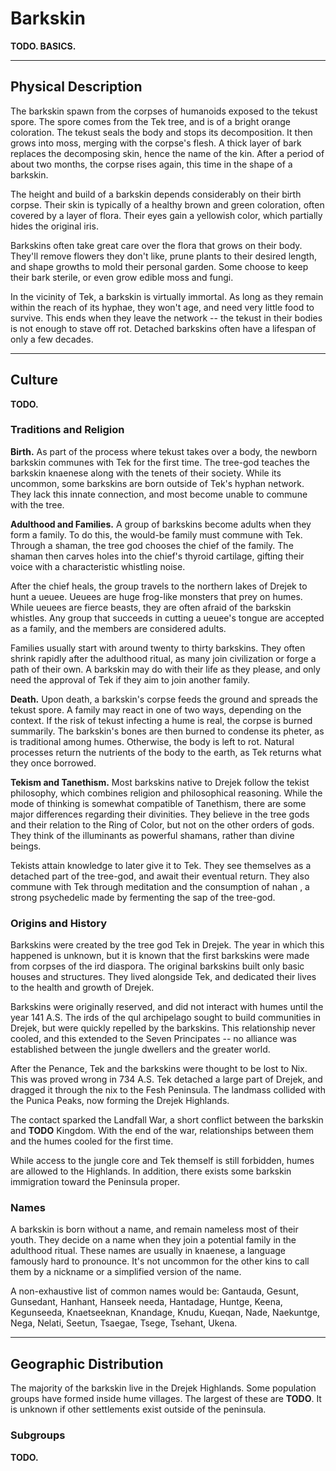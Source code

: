 # Barkskin
**TODO. BASICS.**

---
## Physical Description
The barkskin spawn from the corpses of humanoids exposed to the tekust spore.
The spore comes from the Tek tree, and is of a bright orange coloration.
The tekust seals the body and stops its decomposition.
It then grows into moss, merging with the corpse's flesh.
A thick layer of bark replaces the decomposing skin, hence the name of the kin.
After a period of about two months, the corpse rises again, this time in the shape of a barkskin.

The height and build of a barkskin depends considerably on their birth corpse.
Their skin is typically of a healthy brown and green coloration, often covered by a layer of flora.
Their eyes gain a yellowish color, which partially hides the original iris.

Barkskins often take great care over the flora that grows on their body.
They'll remove flowers they don't like, prune plants to their desired length, and shape growths to mold their personal garden.
Some choose to keep their bark sterile, or even grow edible moss and fungi.

In the vicinity of Tek, a barkskin is virtually immortal.
As long as they remain within the reach of its hyphae, they won't age, and need very little food to survive.
This ends when they leave the network -- the tekust in their bodies is not enough to stave off rot.
Detached barkskins often have a lifespan of only a few decades.

---
## Culture
**TODO.**

### Traditions and Religion
**Birth.**
As part of the process where tekust takes over a body, the newborn barkskin communes with Tek for the first time.
The tree-god teaches the barkskin knaenese along with the tenets of their society.
While its uncommon, some barkskins are born outside of Tek's hyphan network.
They lack this innate connection, and most become unable to commune with the tree.

**Adulthood and Families.**
A group of barkskins become adults when they form a family.
To do this, the would-be family must commune with Tek.
Through a shaman, the tree god chooses the chief of the family.
The shaman then carves holes into the chief's thyroid cartilage, gifting their voice with a characteristic whistling noise.

After the chief heals, the group travels to the northern lakes of Drejek to hunt a ueuee.
Ueuees are huge frog-like monsters that prey on humes.
While ueuees are fierce beasts, they are often afraid of the barkskin whistles.
Any group that succeeds in cutting a ueuee's tongue are accepted as a family, and the members are considered adults.

Families usually start with around twenty to thirty barkskins.
They often shrink rapidly after the adulthood ritual, as many join civilization or forge a path of their own.
A barkskin may do with their life as they please, and only need the approval of Tek if they aim to join another family.

**Death.**
Upon death, a barkskin's corpse feeds the ground and spreads the tekust spore.
A family may react in one of two ways, depending on the context.
If the risk of tekust infecting a hume is real, the corpse is burned summarily.
The barkskin's bones are then burned to condense its pheter, as is traditional among humes.
Otherwise, the body is left to rot.
Natural processes return the nutrients of the body to the earth, as Tek returns what they once borrowed.

**Tekism and Tanethism.**
Most barkskins native to Drejek follow the tekist philosophy, which combines religion and philosophical reasoning.
While the mode of thinking is somewhat compatible of Tanethism, there are some major differences regarding their divinities.
They believe in the tree gods and their relation to the Ring of Color, but not on the other orders of gods.
They think of the illuminants as powerful shamans, rather than divine beings.

Tekists attain knowledge to later give it to Tek.
They see themselves as a detached part of the tree-god, and await their eventual return.
They also commune with Tek through meditation and the consumption of nahan <!-- NOTE. I-water in knaenese -->, a strong psychedelic made by fermenting the sap of the tree-god.

### Origins and History
Barkskins were created by the tree god Tek in Drejek.
The year in which this happened is unknown, but it is known that the first barkskins were made from corpses of the ird diaspora. <!-- TODO. Mention the ird diaspora (four ird migrations) in History. Maybe even an ird diaspora map would be cool? Simple one made from the world map, with arrows pointing to all the movement! -->
The original barkskins built only basic houses and structures.
They lived alongside Tek, and dedicated their lives to the health and growth of Drejek.

Barkskins were originally reserved, and did not interact with humes until the year 141 A.S.
The irds of the qul archipelago sought to build communities in Drejek, but were quickly repelled by the barkskins.
This relationship never cooled, and this extended to the Seven Principates -- no alliance was established between the jungle dwellers and the greater world.

After the Penance, Tek and the barkskins were thought to be lost to Nix.
This was proved wrong in 734 A.S.
Tek detached a large part of Drejek, and dragged it through the nix to the Fesh Peninsula.
The landmass collided with the Punica Peaks, now forming the Drejek Highlands.

The contact sparked the Landfall War<!-- TODO. workshop name. -->, a short conflict between the barkskin and **TODO** Kingdom.
With the end of the war, relationships between them and the humes cooled for the first time.
<!-- The kin are now collaborating with humes, both seeking to fight against the spread of nix. -->
While access to the jungle core and Tek themself is still forbidden, humes are allowed to the Highlands.
In addition, there exists some barkskin immigration toward the Peninsula proper.
<!-- It's not uncommon to see a small populace of that ethnicity in villages. -->

### Names
A barkskin is born without a name, and remain nameless most of their youth.
They decide on a name when they join a potential family in the adulthood ritual.
These names are usually in knaenese, a language famously hard to pronounce.
It's not uncommon for the other kins to call them by a nickname or a simplified version of the name.

A non-exhaustive list of common names would be:
Gantauda, Gesunt, Gunsedant, Hanhant, Hanseek needa, Hantadage, Huntge, Keena, Kegunseeda, Knaetseeknan, Knandage, Knudu, Kueqan, Nade, Naekuntge, Nega, Nelati, Seetun, Tsaegae, Tsege, Tsehant, Ukena.

---
## Geographic Distribution
The majority of the barkskin live in the Drejek Highlands.
Some population groups have formed inside hume villages.
The largest of these are **TODO**.
It is unknown if other settlements exist outside of the peninsula.

<!-- TODO. Draw a map of the movement of the barkskin out of Drejek and mark large barkskin population centers. Reference Na'ane stuff. -->

### Subgroups
**TODO.**

<!--
The moss kin, or naenks, are moss creatures that hunt in the dark, warm, and wet jungles of Drejek.
They hunt for sustenance and to gather fresh corpses.

\subsection*{Call to Adventure}
    A naenk rarely leaves the Drejek jungle in which they are born.
    However, many reasons can spark the need for a naenk or an entire band to abandon their home.
    A band may leave engaging on a quest, as commanded by Tekatsae itself, or in shame after failing in one.
    The most common bands abandoning the tribe are those that failed on their initiation rite, culled by the vicious whowie.

    While in groups they may be savage, individual naenks are not completely insensitive people.
    It is not too rare for a naenk to abandon their tribe in search for a different life.
    Discontent with their chief, tiredness from their class system, or mere curiosity of the outside world count among the most common reasons for a naenk to travel by themselves.

    % Only known among the naenk and the tsanek is the fact that a huge qualar lies inside the tree itself, which imbues the colossal plant with sentience.
    % How this object ended up inside the tree is unknown, but it is thought among them that the tall one cter-rheth is looking to recover it.
    % Due to the fact that the kin can't reproduce by themselves, they protect the tree with their lives and, under normal circumstances, won't allow anyone to even approach it.

    There is an old legend of a courageous band that will one day sneak into Ctereth's lair and steal a huge bounty of qualars.
    These will be used to grow a second tree, brother to Tekatsae, improving the kin's survival by a large margin.
    Many groups have tried to become this band of legend, but none has returned thus far.

\begin{figure}[!b]
    \centering
    \includegraphics[width=0.48\textwidth]{04kins/img/15naenk_warrior.png}
\end{figure}

\subsection*{Traits}
    Your naenk character has an assortment of abilities, relating to their nature and surroundings.

    \subparagraph{Ability Score Increase} Your Dexterity score increases by 2.

    \subparagraph{Age} A naenk typically lives at most 30 years.
    They are naturally mature right after being born and usually take less than a month to adapt to their society.

    \subparagraph{Alignment} Naenks are organized creatures, used to following the rules of their communities.
    Most tend towards the silver tide, especially those who haven't gained a name yet.

    \subparagraph{Size} The moss kin come in very varied shapes and sizes.
    They stand a tiny bit smaller than their birth corpse, but weight about half.
    Your size and anatomy varies greatly depending on your birth corpse. \label{kin::naenk.size}

    \subparagraph{Speed} Your base walking speed is 6 meters.

    \subparagraph{Dual Nature} You are both humanoid and plant.

    \subparagraph{Naenk claws} Because of your sharp claws, you have a base climbing speed of 6 meters.
    In addition, your claws are natural weapons, which you can use to make unarmed strikes.
    If you hit with them, you deal slashing damage equal to 1d4 + your Strength modifier, instead of the bludgeoning damage normal for an unarmed strike.

    \subparagraph{Eat by Osmosis} While naenks prefer to eat meat by nature, you can mostly live off nutrients from the ground.
    When in fertile land, you only need to eat once per week.
    You can also eat more often if you choose to do so.

    \subparagraph{Languages} You can speak, read, and write knaenese.
    You can also speak, read, and write other language of your choice, but your pronunciation leaves much to be desired.

    % Despite their lack of lips, the moss kin does speak a language, which is named Knaenese.
    % Knaenese is a very simple, accommodating to their impaired speech.
    % While a naenk can learn other languages, their pronunciation usually leaves much to be desired.

    \subparagraph{Subraces} Naenks are most easily separated by their home - Gannag or Na'ane.

    The most common of their kin, Gannagian naenks are the members of the tribes that surround the Tekatsae tree.
    They have a very strong sense of community and an excellent capacity to work as a team.
    Any one naenk will easily give their life without second thought for their people and for their way of life.

    While all naenks are capable fighters, Gannagian naenk take on different jobs to fulfill different tasks.
    The most common of these are the warriors, the hunters, and the gatherers.
    Your subrace traits depend on which of these roles you take.

\subsubsection{Gannagian Warrior}
    \subparagraph{Ability Score Increase} Your Strength score increases by one.

    \subparagraph{Moldy Companion} As part of a long rest, you may contaminate a recently deceased beast with nanust spores.
    To do this, you must succeed on a medicine ability check of DC 8 + the creature's number of hit dice.
    If you succeed, the spores will settle into the beast, and the corpse rises as your nuen at the end of the long rest.

    The nuen has the stats, abilities, and actions of the original beast, but its hit points and hit dice are cut in half.
    It acts on its own volition and on its own initiative turn, but you can use an action to issue an order to it, which it follows to the best of its abilities.
    It also gains the Plant Camouflage trait (page \pageref{trait::plantcamouflage}).

    When traveling with one or more gannagian warriors, only the naenk with the highest Wisdom score can use this trait.

    \subparagraph{Combat Training} The damage die of your claws is increased from a d4 to a d6.
    Additionally, you can choose to add your Dexterity bonus rather than your Strength bonus to your attack and damage rolls.
    % Trained and proficient in combat, you know the first rank of the \textbf{Armed Fighter} feat (page \pageref{feat::armedfighter}).

\subsubsection{Gannagian Hunter}
    \subparagraph{Ability Score Increase} Your Constitution score increases by one.

    \subparagraph{Plant Camouflage} You have advantage on Dexterity (Stealth) checks you make while in any terrain with ample obscuring plant life. \label{trait::plantcamouflage}

    \subparagraph{Hunter's Guts} You are competent in the Survival skill.
    Additionally, your base climbing speed is increased to 9.

\subsubsection{Gannagian Gatherer}
    \subparagraph{Ability Score Increase} Your Intelligence score increases by one.

    \subparagraph{Darkvision} Gatherers spend most of their life recollecting fungus underground, which provides you with an increased awareness in the dark.
    You can see in dim light within 12 meters of you as if it were bright light, and in darkness as if it were dim light.
    You can't discern color in darkness, only shades of gray.

    \subparagraph{Seedspeech} Through sounds and touch, you can communicate simple ideas to living plants, and are able to interpret their responses as simple language.
    Plants do not perceive the world in terms of sight, but most can feel differences in temperature, describe things that have touched them, as well as hear vibrations that happened around them (including speech).

\subsubsection{Na'anian Naenk}
    Among the naenks that grow disillusioned with their tribes, many choose to pack their possessions and leave.
    Among these self-exiled naenks, most usually choose to join the neighboring nation of Na'ane to live with their tsanek brothers.

    These naenks drink a special beverage upon arrival known as nahan cooked by the nations sovereigns.
    % NOTE. Nahan literally means "I-water" in Knaenese.
    Nahan weakens the bond of the naenk with the Tekatsae tree, forcing them to attain a qualar to remain sentient.
    % As a side effect, it also extends the naenk's life, pushing it to about 50 years.

    \subparagraph{Ability Score Increase} You are learned the way of the tsaneks, and your Wisdom score increases by one.

    \subparagraph{Rapport Spores} Your time among the tsaneks has allowed your body to adapt, and fungal growths are found all around your body.
    You can extend rapport spores in a 4.5 meter radius as an action.
    These spores go around corners and affect any creatures with an Intelligence score of 2 or more that aren't undead, constructs, or elementals.
    Creatures affected by the spores realize the effect immediately, but those outside of range cannot notice it.
    Affected creatures can communicate telepathically with one another while they remain within 6 meters of each other.
    The effect lasts for 15 minutes.

    \subparagraph{Noxious Spores} When a creature touches or hits you with a melee attack, you can choose to secrete noxious spores as a reaction.
    The creature takes 1d6 poison damage if it isn't undead, construct, or elemental.
    You can use this skill a number of times equal to your Constitution modifier (minimum of 2).
    After expending all uses, you can't use this trait again until you complete a short rest.

\begin{figure}[!b]
    \centering
    \includegraphics[width=0.48\textwidth]{04kins/img/15naenk_nuen.png}
\end{figure}

\newpage -->

<!-- % !TEX root = ../main.tex
\section{Fungal Kin} \label{kin::tsanek}
\DndDropCapLine{I}{ done seen some things down there.}
\textit{There be cities grander than any of gat's make, holdin' creatures stranger than the harrowing immensity isself.
There be ungodly abominations that weren't never meant to see the light o' day.
And there be... there be mushrooms! An entire city of mushrooms!}

\hspace*{\fill} --- Blim, the Na'anian chronicles.

% Apart from its chief, every unit has a designated tsanek shaman.
% This tsanek is mainly in charge of communicating with the other tsaneks in faraway places, aiding in the coordination of the tribe as a whole.
% Apart from this and other ceremonial tasks, the shaman acts as a normal member of the unit.

% The highest ranking members of their society are the sovereigns and elder sovereigns, who are tsaneks that reached their final stage of development.
% The former are huge mobile tsaneks that take root in strategic positions in Drejek to establish their complex communication network.
% The latter are the eldest in the tribe, and merge with Tekatsae itself.
% They directly speak to the tree, communicating its wishes to the sovereigns and shamans via their root network.

Also known as tsaneks in the naenk tongue, the fungal kin is a species of intelligent fungi creature that inhabit swamps, forests, and caverns.
They are commonly seen in the jungle of Drejek, as members of the tribes near the tekatsae tree.
Like the naenks, tsaneks grow from the tree itself, starting out as small russet-colored fungi in the tree's base and exposed roots, until they're able to grow legs and emerge.
Unlike the naenks, the fungal kin are capable of reproducing by themselves, and it's very common to find independent tsanek communities in the darker reaches of Yuadrem.

Tsaneks generally deplore violence, and only attack when provoked.
If approached peacefully, they gladly provide shelter or passage through their colonies.

\subsection*{Tribal Life}
    Most tsaneks belong to the tribes of Drejek, filling the roles of shamans and diplomats that the naenks are less likely to fulfill due to their violent nature.
    They are considered above their mossy companions in their social circles, and are generally treated with respect among them.

    When a tsanek reaches 100 years, it is put through the rite of growth.
    The tsanek must ceremoniously consume a mixture of the sap of tekatsae, wyvernroot, and water of the boiling river. % Wyvernroot is a strong poisonous plant native to Drejek.
    Next, it must enter a chamber of awareness, which are small caverns below tekatsae.
    The tsanek is only left out after a month in isolation.
    Most of the tsaneks that go through this ritual die, and are consumed by tekatsae, bringing them back to the tree.
    The ones that don't become the highest ranking members of their tribal societies: Sovereigns.
    Tsanek sovereigns are large, malformed creatures that reign over the tribes.
    They are the only creatures capable of directly speaking with tekatsae, and thus are the only that can communicate its wishes to the tribes.

\subsection*{Circles and Melds}
    Many tsaneks, feeling unprepared, leave the tribes before this ritual.
    Usually many more of their species follow them to start independent communities as exiles.
    Over a timeframe of 300 to 400 years, the eldest from these colonies naturally grow to become sovereigns themselves, presiding over many social groups called circles.
    A circle consists of twenty or more fungal kin that work, live, and meld together.

    Melding is prohibited in the Drejek tribal communities, but is a regular practice in these circles.
    A meld is a form of communal meditation that allows tsaneks to transcend their sometimes dull existence.
    Their rapport spores bind the participants into a group consciousness, inducing a shared dream that provides entertainment and social interaction.
    Tsaneks use melding in the pursuit of higher consciousness, collective union, and spiritual apotheosis.
    They can also use their rapport spores to communicate telepathically with other sentient creatures.

\subsection*{Tsanek Reproduction}
    Like other fungi, tsanek reproduce by mundane sporing.
    They are the only race that can retain their sentience without qualar, but if their spores grow without the influence of tekatsae or a particularly old sovereign, the sprouting quickly becomes feral, unable to retain sentience.
    Due to this, tsaneks carefully control their spores' release.

    Tsaneks are known to feel very little connection to their offspring.
    Among the tribal tsaneks, the children of their species are taken care of by a few tsanek designated as the spore-caretakers.
    Among the exiles, child rearing becomes a responsibility shared by the entire circle.
    It is rare if young tsaneks can even identify their parents.

\subsection*{Call to Adventure}
    While many tsanek are needed in the tribes near tekatsae for managerial tasks, it is not unusual for some to travel the globe to learn.
    Most focus their study on the qualar and cter'rheth, bringing this knowledge back to their tribes.

    Cavern tsaneks regularly travel the many caves below Yuadrem, and some even settle outside of their colonies, most usually in dark gat cities.
    Some have founded libraries, laboratories, and monasteries, usually along oths, and dedicate their lives to research and education.

\subsection*{Tsanek Names}
    Due to the fact that tsaneks have no verbal language, their names are most appropriately translated as physical descriptions of a particular individual.

    \paragraph{Names}
    Bolete, Brownback, Buttonhead, Greenfoot, Morel, Mossy, Portabelt, Puffball, Redstem, Soft-Step, Stinkhorn, Toad.

\begin{figure}[!t]
    \centering
    \includegraphics[width=0.48\textwidth]{04kins/img/16tsanek_individual.jpg}
\end{figure}

\subsection*{Traits}
    Your tsanek character has a diverse set of skills based on its nature and role on society.

    \subparagraph{Ability Score Increase} Your Wisdom score increases by 1, and your Constitution score increases by 1.

    \subparagraph{Size} A tsanek grows to a wide variety of heights and builds, with the most common being stocky and measuring about 1.9 meters in height, weighing around 65 kg.
    Your size is medium.

    \subparagraph{Speed} Your base walking speed is 6 meters.

    \subparagraph{Age} Individual tsanek are not known to die of old age, and the most elder can live to become a sovereign of one or more circles, living indefinitely longer.
    Sproutings take a long time to fully mature, but it's a continuous process and even the oldest tsaneks seem to continue growing, albeit slowly.

    \subparagraph{Alignment} Most often, a tsanek believes strongly in society and law.
    It is extremely uncommon for a tsanek to directly attack any creature that does not mean it, or its circle, harm.
    Most fungal kin groups and circles dedicate their lives to knowledge, and have a tendency towards the blue tide.

    \subparagraph{Nonverbal Magic} Though you have no conventional language, you can ignore the verbal component of spells.

    \subparagraph{Rapport Spores} All creatures within 3 meters of you with an Intelligence score of 6 or higher that aren't undead, constructs, or elementals can communicate telepathically with you and with each other if you speak at least one language in common.
    You can suppress this ability at will.
    Creatures affected by the spores realize the effect immediately, but those outside of range cannot notice them.
    Affected creatures can communicate telepathically with one another while they remain within 6 meters of each other.

    \subparagraph{Pacifying Spores} \label{kin::tsanek.pacifyingspores}
    As two actions, you can eject spores at one creature you can see within 1 meters of you.
    The target must succeed on a Constitution saving throw or be stunned for 1 minute.
    The spell save DC for this effect is 8 + your Constitution modifier.
    Undead, constructs, and elementals automatically succeed on this save.
    The target can repeat the saving throw at the end of each of its turns, ending the effect on itself on a success.
    After using this trait, you cannot do so again until you finish a short rest.

    \subparagraph{Hallucination Spores} As an action, you can produce spores that affect all creatures within 6 meters of you that aren't undead, constructs, or elementals.
    These creatures are all affected as per the \textbf{Minor Illusion} (see page \pageref{spell::minorillusion}) spell while you concentrate on the effect, which you can do for up to 1 minute.
    The spell save DC is 8 + your Constitution modifier.

    \subparagraph{Languages} You can understand, read and write knaenese and one other language of your choice, but you cannot speak.

\begin{table*}[b]%
    \begin{DndTable}[width=\linewidth]{X}
        \includegraphics[width=0.98\textwidth]{04kins/img/16tsanek_sovereign.jpg}
    \end{DndTable}
\end{table*}

\subsubsection{Gannagian Tsanek}
    Fungal kin that are members of the tribes in Drejek which surround tekatsae.
    Like their mold kin brothers, they have a very strong sense of community and devotion to their groups, the sovereigns and the tekatsae tree.
    They are the spiritual leaders of the different groups, and focus on coordinating the tribes and communicating with the sovereigns.

    \subparagraph{Ability Score Increase} You focused much of life in study, and your Wisdom score increases by 1.

    \subparagraph{Drug-enhanced Spores} Your Rapport Spores' range is increased to 6 meters.
    The spell save DC of all your spores is increased by 2.

    \subparagraph{Euphoria Spores} Accustomed to fighting with the naenk warriors, you can release a specialized cloud of spores in a 6-meter-radius sphere centered on yourself.
    Other creatures in the area must make a Constitution saving throw of a DC equal to 8 + your Constitution modifier or become poisoned for 1 minute.
    A creature can repeat this saving throw at the end of each of its turns, ending the effect early on itself on a success.
    When the effect ends, the creature gains one level of exhaustion.
    You can produce these spores a number of times equal to your Constitution modifier (minimum of 1) per long rest.

\subsubsection{Na'anian Tsanek}
    Sometimes, a tsanek will decide to abandon the tribe and break its link with the tekatsae tree.
    These tsanek, unable to forgo their community lifestyles, tend to join or form fungus kin communities in the caverns of the world, sometimes spawning huge underground fungus cities.

    \subparagraph{Ability Score Increase} Your meandering in hostile environments has granted you increased resilience, and your Constitution score is increased by 1.

    \subparagraph{Sun Sickness} You become poisoned if you spend more than 1 minute in direct, unobstructed sunlight.
    This conditions ends when you spend 1 minute in dim or dark conditions.

    \subparagraph{Superior Darkvision} Accustomed to the darkness of the deepest of caverns, you have superior darkvision in dark and dim conditions.
    You can see in dim light within 24 meters of you as if it were bright light, and in darkness as if it were dim light.

    \subparagraph{Meld} \label{kin::tsanek.meld}
    When you take a short rest in the presence of one or more other tsaneks, you can meld with them.
    After melding, you and all melding tsaneks regain all expended Hit Dice and gain the following benefits:
    \begin{itemize}
        \item You have advantage on a saving throw you make in the next 24 hours.
        \item You can end one disease or condition affecting you, be it blinded, deafened, paralyzed, or poisoned.
    \end{itemize}

    \subparagraph{Communal Intellect} Your time spent melding with the others of your kin has granted you a deeper understanding of the world and yourself.
    You are competent in the Insight and Religion skills, and you have advantage on Wisdom (survival) checks made to find your way in caverns.

\newpage -->

